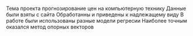 Тема проекта прогнозирование цен на компьютерную технику
Данные были взяты с сайта 
Обработанны и приведены к надлежащему виду
В работе были использованы разные модели регресии
Наиболее точным оказался метод опорных векторов
